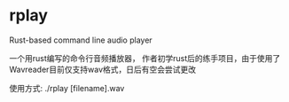# rplay
Rust-based command line audio player

一个用rust编写的命令行音频播放器，
作者初学rust后的练手项目，由于使用了Wavreader目前仅支持wav格式，日后有空会尝试更改

使用方式: ./rplay [filename].wav
